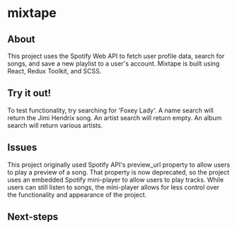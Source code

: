  # mixtape
 ## About
 This project uses the Spotify Web API to fetch user profile data, search for songs, and save a new playlist to a user's account.
 Mixtape is built using React, Redux Toolkit, and SCSS.
 ## Try it out!
 To test functionality, try searching for 'Foxey Lady'. A name search will return the Jimi Hendrix song. An artist search will return empty. An album search will return various artists.
 ## Issues
 This project originally used Spotify API's preview_url property to allow users to play a preview of a song. That property is now deprecated, so the project uses an embedded Spotify mini-player to allow users to play tracks. While users can still listen to songs, the 
 mini-player allows for less control over the functionality and appearance of the project.
 ## Next-steps
